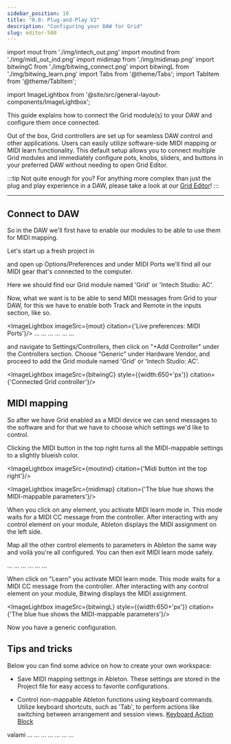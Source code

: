 ```yaml
---
sidebar_position: 10
title: "0.0: Plug-and-Play V2"
description: "Configuring your DAW for Grid"
slug: editor-500
---
```


import mout from './img/intech_out.png'
import moutind from './img/midi_out_ind.png'
import midimap from './img/midimap.png'
import bitwingC from './img/bitwing_connect.png'
import bitwingL from './img/bitwing_learn.png'
import Tabs from '@theme/Tabs';
import TabItem from '@theme/TabItem';


import ImageLightbox from '@site/src/general-layout-components/ImageLightbox';

This guide explains how to connect the Grid module(s) to your DAW and configure them once connected.

Out of the box, Grid controllers are set up for seamless DAW control and other applications. Users can easily utilize software-side MIDI mapping or MIDI learn functionality. 
This default setup allows you to connect multiple Grid modules and immediately configure pots, knobs, sliders, and buttons in your preferred DAW without needing to open Grid Editor.

:::tip Not quite enough for you?
For anything more complex than just the plug and play experience in a DAW, please take a look at our [Grid Editor](/category/grid-installing-editor)!
:::


---

## Connect to DAW


So in the DAW we'll first have to enable our modules to be able to use them for MIDI mapping.

Let's start up a fresh project in

<Tabs queryString="DAW" groupId="DAW">
  <TabItem value="Ableton" label="Ableton" default>
  
and open up Options/Preferences and under MIDI Ports we'll find all our MIDI gear that's connected to the computer.

Here we should find our Grid module named 'Grid' or 'Intech Studio: AC'.

Now, what we want is to be able to send MIDI messages from Grid to your DAW, for this     we have to enable both Track and Remote in the inputs section, like so.

<ImageLightbox imageSrc={mout} citation={'Live preferences: MIDI Ports'}/>
  </TabItem>
  <TabItem value="Logic" label="Logic" default>
  ...
  </TabItem>
  <TabItem value="FL" label="FL Studio" default>
  ...
  </TabItem>
      <TabItem value="ProTools" label="ProTools" default>
  ...
  </TabItem>
    <TabItem value="Cubase" label="Cubase" default>
  ...
  </TabItem>
    <TabItem value="Studio One" label="Studio One" default>
  ...
  </TabItem>
      <TabItem value="Reaper" label="Reaper" default>
  ...
  </TabItem>
    <TabItem value="Bitwing" label="Bitwing" default>
    
and navigate to Settings/Controllers, then click on "+Add Controller" under the Controllers section. Choose "Generic" under Hardware Vendor, and proceed to add the Grid module named 'Grid' or 'Intech Studio: AC'.

  <ImageLightbox imageSrc={bitwingC} style={{width:650+'px'}} citation={'Connected Grid controller'}/>



  </TabItem>
  </Tabs>





## MIDI mapping

So after we have Grid enabled as a MIDI device we can send messages to the software and for that we have to choose which settings we'd like to control. 

<Tabs queryString="DAW" groupId="DAW">
  <TabItem value="Ableton" label="Ableton" default>

  Clicking the MIDI button in the top right turns all the MIDI-mappable settings to a slightly blueish color. 

  <ImageLightbox imageSrc={moutind} citation={'Midi button int the top right'}/>

  <ImageLightbox imageSrc={midimap} citation={'The blue hue shows the MIDI-mappable parameters'}/>

  When you click on any element, you activate MIDI learn mode in. This mode waits for a MIDI CC message from the controller. After interacting with any control element on your module, Ableton displays the MIDI assignment on the left side.

  Map all the other control elements to parameters in Ableton the same way and voilá you're all configured. You can then exit MIDI learn mode safely.

  </TabItem>
  <TabItem value="Logic" label="Logic" default>
  ...
  </TabItem>
  <TabItem value="FL" label="FL Studio" default>
  ...
  </TabItem>
      <TabItem value="ProTools" label="ProTools" default>
  ...
  </TabItem>
    <TabItem value="Cubase" label="Cubase" default>
  ...
  </TabItem>
    <TabItem value="Studio One" label="Studio One" default>
  ...
  </TabItem>
      <TabItem value="Reaper" label="Reaper" default>
  ...
  </TabItem>
        <TabItem value="Bitwing" label="Bitwing" default>

  When click on "Learn" you activate MIDI learn mode. This mode waits for a MIDI CC message from the controller. After interacting with any control element on your module, Bitwing displays the MIDI assignment.

  <ImageLightbox imageSrc={bitwingL} style={{width:650+'px'}} citation={'The blue hue shows the MIDI-mappable parameters'}/>

  Now you have a generic configuration.
  </TabItem>
  </Tabs>


## Tips and tricks

Below you can find some advice on how to create your own workspace:

- Save MIDI mapping settings in Ableton. These settings are stored in the Project file for easy access to favorite configurations.

- Control non-mappable Ableton functions using keyboard commands. Utilize keyboard shortcuts, such as 'Tab', to perform actions like switching between arrangement and session views. [Keyboard Action Block](/docs/wiki/actions/keyboard-and-mouse/keyboard.md)



<Tabs queryString="DAW" groupId="DAW">
  <TabItem value="Ableton" label="Ableton" default>
    valami
  </TabItem>
  <TabItem value="Logic" label="Logic" default>
  ...
  </TabItem>
  <TabItem value="FL" label="FL Studio" default>
  ...
  </TabItem>
      <TabItem value="ProTools" label="ProTools" default>
  ...
  </TabItem>
    <TabItem value="Cubase" label="Cubase" default>
  ...
  </TabItem>
    <TabItem value="Studio One" label="Studio One" default>
  ...
  </TabItem>
      <TabItem value="Reaper" label="Reaper" default>
  ...
  </TabItem>
        <TabItem value="Bitwing" label="Bitwing" default>
  ...
  </TabItem>
  </Tabs>